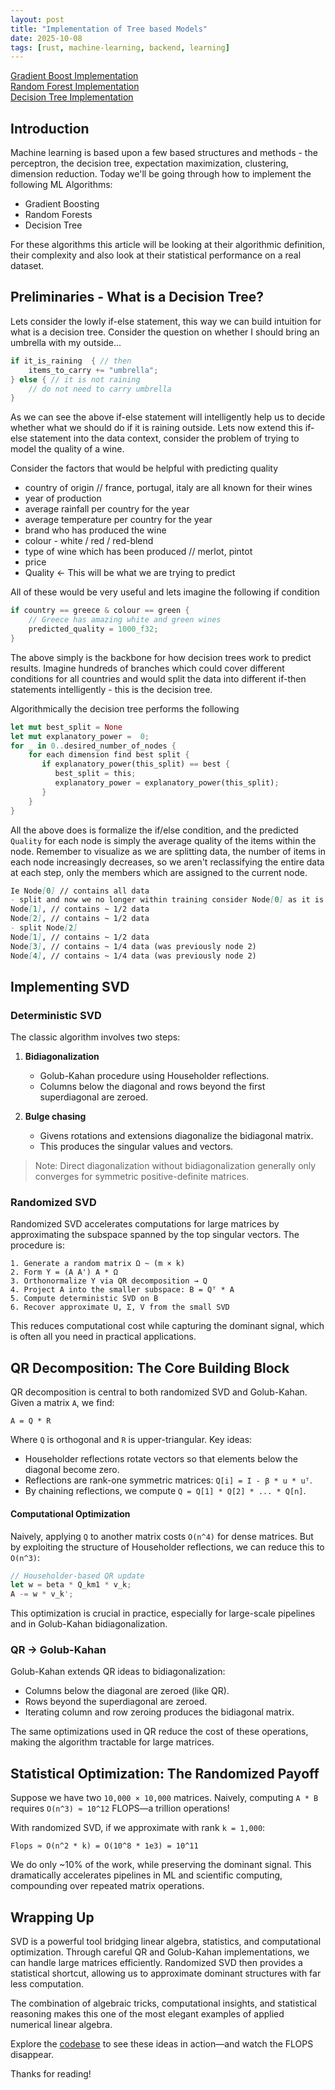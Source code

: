 ```yaml
---
layout: post
title: "Implementation of Tree based Models"
date: 2025-10-08
tags: [rust, machine-learning, backend, learning]
---
```


[Gradient Boost Implementation](https://github.com/cyancirrus/stellar-math/blob/main/src/learning/gradient_boost.rs)  
[Random Forest Implementation](https://github.com/cyancirrus/stellar-math/blob/main/src/learning/random_forest.rs)  
[Decision Tree Implementation](https://github.com/cyancirrus/stellar-math/blob/main/src/learning/decision_tree.rs)  

## Introduction

Machine learning is based upon a few based structures and methods - the perceptron, the decision tree, expectation maximization, clustering, dimension reduction.
Today we'll be going through how to implement the following ML Algorithms:
 
 - Gradient Boosting
 - Random Forests
 - Decision Tree

For these algorithms this article will be looking at their algorithmic definition, their complexity and also look at their statistical performance on a real dataset.

## Preliminaries - What is a Decision Tree?

Lets consider the lowly if-else statement, this way we can build intuition for what is a decision tree. Consider the question on whether I should bring an umbrella with my outside...

```rust
if it_is_raining  { // then
    items_to_carry += "umbrella";
} else { // it is not raining
    // do not need to carry umbrella
}
```

As we can see the above if-else statement will intelligently help us to decide whether what we should do if it is raining outside.
Lets now extend this if-else statement into the data context, consider the problem of trying to model the quality of a wine.

Consider the factors that would be helpful with predicting quality
 - country of origin // france, portugal, italy are all known for their wines
 - year of production
 - average rainfall per country for the year
 - average temperature per country for the year
 - brand who has produced the wine
 - colour - white / red / red-blend 
 - type of wine which has been produced // merlot, pintot
 - price
 - Quality <- This will be what we are trying to predict

All of these would be very useful and lets imagine the following if condition
```rust
if country == greece & colour == green {
    // Greece has amazing white and green wines
    predicted_quality = 1000_f32;
}
```

The above simply is the backbone for how decision trees work to predict results. Imagine hundreds of branches which could cover different conditions for all countries and would split the data into different if-then statements intelligently - this is the decision tree.

Algorithmically the decision tree performs the following
```rust
let mut best_split = None
let mut explanatory_power =  0;
for _ in 0..desired_number_of_nodes {
    for each dimension find best split {
       if explanatory_power(this_split) == best {
          best_split = this;
          explanatory_power = explanatory_power(this_split);
       }
    }
}
```

All the above does is formalize the if/else condition, and the predicted `Quality` for each node is simply the average quality of the items within the node. Remember to visualize as we are splitting data, the number of items in each node increasingly decreases, so we aren't reclassifying the entire data at each step, only the members which are assigned to the current node.

```md
Ie Node[0] // contains all data
- split and now we no longer within training consider Node[0] as it is not a leaf node
Node[1], // contains ~ 1/2 data
Node[2], // contains ~ 1/2 data
- split Node[2]
Node[1], // contains ~ 1/2 data
Node[3], // contains ~ 1/4 data (was previously node 2)
Node[4], // contains ~ 1/4 data (was previously node 2) 
```




## Implementing SVD

### Deterministic SVD

The classic algorithm involves two steps:

1. **Bidiagonalization**

   * Golub-Kahan procedure using Householder reflections.
   * Columns below the diagonal and rows beyond the first superdiagonal are zeroed.

2. **Bulge chasing**

   * Givens rotations and extensions diagonalize the bidiagonal matrix.
   * This produces the singular values and vectors.

> Note: Direct diagonalization without bidiagonalization generally only converges for symmetric positive-definite matrices.



### Randomized SVD

Randomized SVD accelerates computations for large matrices by approximating the subspace spanned by the top singular vectors. The procedure is:

```text
1. Generate a random matrix Ω ~ (m × k)
2. Form Y = (A A') A * Ω
3. Orthonormalize Y via QR decomposition → Q
4. Project A into the smaller subspace: B = Qᵀ * A
5. Compute deterministic SVD on B
6. Recover approximate U, Σ, V from the small SVD
```

This reduces computational cost while capturing the dominant signal, which is often all you need in practical applications.



## QR Decomposition: The Core Building Block

QR decomposition is central to both randomized SVD and Golub-Kahan. Given a matrix `A`, we find:

```
A = Q * R
```

Where `Q` is orthogonal and `R` is upper-triangular. Key ideas:

* Householder reflections rotate vectors so that elements below the diagonal become zero.
* Reflections are rank-one symmetric matrices: `Q[i] = I - β * u * uᵀ`.
* By chaining reflections, we compute `Q = Q[1] * Q[2] * ... * Q[n]`.

#### Computational Optimization

Naively, applying `Q` to another matrix costs `O(n^4)` for dense matrices. But by exploiting the structure of Householder reflections, we can reduce this to `O(n^3)`:

```rust
// Householder-based QR update
let w = beta * Q_km1 * v_k;
A -= w * v_k';
```

This optimization is crucial in practice, especially for large-scale pipelines and in Golub-Kahan bidiagonalization.



### QR → Golub-Kahan

Golub-Kahan extends QR ideas to bidiagonalization:

* Columns below the diagonal are zeroed (like QR).
* Rows beyond the superdiagonal are zeroed.
* Iterating column and row zeroing produces the bidiagonal matrix.

The same optimizations used in QR reduce the cost of these operations, making the algorithm tractable for large matrices.



## Statistical Optimization: The Randomized Payoff

Suppose we have two `10,000 × 10,000` matrices. Naively, computing `A * B` requires `O(n^3) ≈ 10^12` FLOPS—a trillion operations!

With randomized SVD, if we approximate with rank `k = 1,000`:

```
Flops ≈ O(n^2 * k) = O(10^8 * 1e3) = 10^11
```

We do only ~10% of the work, while preserving the dominant signal. This dramatically accelerates pipelines in ML and scientific computing, compounding over repeated matrix operations.


## Wrapping Up

SVD is a powerful tool bridging linear algebra, statistics, and computational optimization. Through careful QR and Golub-Kahan implementations, we can handle large matrices efficiently. Randomized SVD then provides a statistical shortcut, allowing us to approximate dominant structures with far less computation.

The combination of algebraic tricks, computational insights, and statistical reasoning makes this one of the most elegant examples of applied numerical linear algebra.

Explore the [codebase](https://github.com/cyancirrus/stellar-math) to see these ideas in action—and watch the FLOPS disappear.

Thanks for reading!
